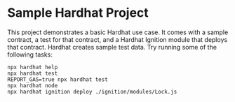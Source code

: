 # Sample Hardhat Project

This project demonstrates a basic Hardhat use case. It comes with a sample contract, a test for that contract, and a Hardhat Ignition module that deploys that contract.
Hardhat creates sample test data.
Try running some of the following tasks:

```shell
npx hardhat help
npx hardhat test
REPORT_GAS=true npx hardhat test
npx hardhat node
npx hardhat ignition deploy ./ignition/modules/Lock.js
```
